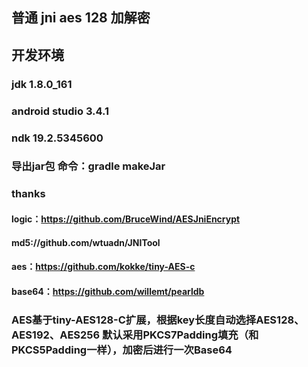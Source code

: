 ## 普通 jni aes 128 加解密
## 开发环境
### jdk 1.8.0_161
### android studio 3.4.1
### ndk 19.2.5345600

### 导出jar包 命令：gradle makeJar

### thanks 
#### logic：https://github.com/BruceWind/AESJniEncrypt
#### md5://github.com/wtuadn/JNITool
#### aes：https://github.com/kokke/tiny-AES-c
#### base64：https://github.com/willemt/pearldb


### AES基于tiny-AES128-C扩展，根据key长度自动选择AES128、AES192、AES256 默认采用PKCS7Padding填充（和PKCS5Padding一样），加密后进行一次Base64